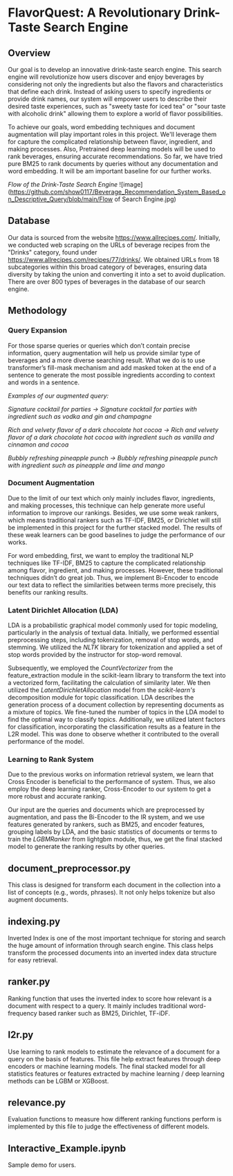 # FlavorQuest: A Revolutionary Drink-Taste Search Engine

## Overview
Our goal is to develop an innovative drink-taste search engine. This search engine will revolutionize how users discover and enjoy beverages by considering not only the ingredients but also the flavors and characteristics that define each drink. Instead of asking users to specify ingredients or provide drink names, our system will empower users to describe their desired taste experiences, such as "sweety taste for iced tea" or "sour taste with alcoholic drink" allowing them to explore a world of flavor possibilities. 

To achieve our goals, word embedding techniques and document augmentation will play important roles in this project. We'll leverage them for capture the complicated relationship between flavor, ingredient, and making processes. Also, Pretrained deep learning models will be used to rank beverages, ensuring accurate recommendations. So far, we have tried pure BM25 to rank documents by queries without any documentation and word embedding. It will be am important baseline for our further works.

*Flow of the Drink-Taste Search Engine*
![image](https://github.com/show0117/Beverage_Recommendation_System_Based_on_Descriptive_Query/blob/main/Flow of Search Engine.jpg)

## Database
Our data is sourced from the website <https://www.allrecipes.com/>. Initially, we conducted web scraping on the URLs of beverage recipes from the "Drinks" category, found under <https://www.allrecipes.com/recipes/77/drinks/>. We obtained URLs from 18 subcategories within 
this broad category of beverages, ensuring data diversity by taking the union and converting it into a set to avoid duplication. There are over 800 types of beverages in the database of our search engine.

## Methodology
### Query Expansion
For those sparse queries or queries which don’t contain precise information, query augmentation will help us provide similar type of beverages and a more diverse searching result. What we do is to use transformer’s fill-mask mechanism and add masked token at the end of a sentence to generate the most possible ingredients according to context and words in a sentence.

*Examples of our augmented query:*

*Signature cocktail for parties → Signature cocktail for parties with ingredient such as vodka and gin and champagne*

*Rich and velvety flavor of a dark chocolate hot cocoa → Rich and velvety flavor of a dark chocolate hot cocoa with ingredient such as vanilla and cinnamon and cocoa*

*Bubbly refreshing pineapple punch → Bubbly refreshing pineapple punch with ingredient such as pineapple and lime and mango*

### Document Augmentation
Due to the limit of our text which only mainly includes flavor, ingredients, and making processes, this technique can help generate more useful information to improve our rankings. Besides, we use some weak rankers, which means traditional rankers such as TF-IDF, BM25, or Dirichlet will still be implemented in this project for the further stacked model. The results of these weak learners can be good baselines to judge the performance of our works.

For word embedding, first, we want to employ the traditional NLP techniques like TF-IDF, BM25 to capture the complicated relationship among flavor, ingredient, and making processes. However, these traditional techniques didn’t do great job. Thus, we implement Bi-Encoder to encode our text data to reflect the similarities between terms more precisely, this benefits our ranking results.

### Latent Dirichlet Allocation (LDA)
LDA is a probabilistic graphical model commonly used for topic modeling, particularly in the analysis of textual data. Initially, we performed essential preprocessing steps, including tokenization, removal of stop words, and stemming. We utilized the *NLTK* library for tokenization and applied a set of stop words provided by the instructor for stop-word removal.

Subsequently, we employed the *CountVectorizer* from the feature_extraction module in the scikit-learn library to transform the text into a vectorized form, facilitating the calculation of similarity later. We then utilized the *LatentDirichletAllocation* model from the *scikit-learn's* decomposition module for topic classification. LDA describes the generation process of a document collection by representing documents as a mixture of topics. We fine-tuned the number of topics in the LDA model to find the optimal way to classify topics. Additionally, we utilized latent factors for classification, incorporating the classification results as a feature in the L2R model. This was done to observe whether it contributed to the overall performance of the model.

### Learning to Rank System
Due to the previous works on information retrieval system, we learn that Cross Encoder is beneficial to the performance of system. Thus, we also employ the deep learning ranker, Cross-Encoder to our system to get a more robust and accurate ranking.

Our input are the queries and documents which are preprocessed by augmentation, and pass the Bi-Encoder to the IR system, and we use features generated by rankers, such as BM25, and encoder features, grouping labels by LDA, and the basic statistics of documents or terms to train the *LGBMRanker* from lightgbm module, thus, we get the final stacked model to generate the ranking results by other queries.

## document_preprocessor.py
This class is designed for transform each document in the collection into a list of concepts (e.g., words, phrases). It not only helps tokenize but also augment documents. 

## indexing.py
Inverted Index is one of the most important technique for storing and search the huge amount of information through search engine. This class helps transform the processed documents into an inverted index
data structure for easy retrieval.

## ranker.py
Ranking function that uses the inverted index to score how relevant is a document with respect to a query. It mainly includes traditional word-frequency based ranker such as BM25, Dirichlet, TF-iDF. 

## l2r.py
Use learning to rank models to estimate the relevance of a document for a query on the basis of features. This file help extract features through deep encoders or machine learning models. The final stacked model for all statistics features or features extracted by machine learning / deep learning methods can be LGBM or XGBoost. 

## relevance.py
Evaluation functions to measure how different ranking functions perform is implemented by this file to judge the effectiveness of different models. 

## Interactive_Example.ipynb
Sample demo for users. 
